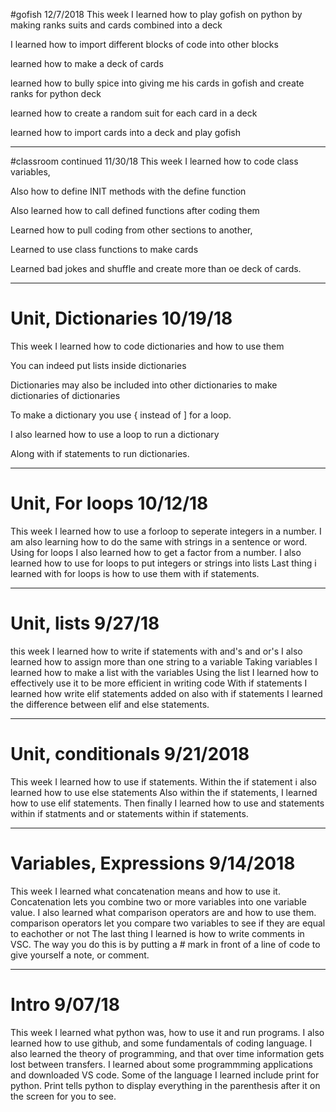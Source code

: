 #gofish 12/7/2018
This week I learned how to play gofish on python by making ranks suits and cards combined into a deck

I learned how to import different blocks of code into other blocks

learned how to make a deck of cards

learned how to bully spice into giving me his cards in gofish and create ranks for python deck

learned how to create a random suit for each card in a deck

learned how to import cards into a deck and play gofish

---


#classroom continued 11/30/18
This week I learned how to code class variables,

Also how to define INIT methods with the define function

Also learned how to call defined functions after coding them

Learned how to pull coding from other sections to another,

Learned to use class functions to make cards

Learned bad jokes and shuffle and create more than oe deck of cards.

---

# Unit, Dictionaries 10/19/18
This week I learned how to code dictionaries and how to use them

You can indeed put lists inside dictionaries

Dictionaries may also be included into other dictionaries to make dictionaries of dictionaries

To make a dictionary you use { instead of ] for a loop.

I also learned how to use a loop to run a dictionary

Along with if statements to run dictionaries.

---

# Unit, For loops 10/12/18
This week I learned how to use a forloop to seperate integers in a number.
I am also learning how to do the same with strings in a sentence or word.
Using for loops I also learned how to get a factor from a number.
I also learned how to use for loops to put integers or strings into lists
Last thing i learned with for loops is how to use them with if statements.

---

# Unit, lists 9/27/18

this week I learned how to write if statements with and's and or's
I also learned how to assign more than one string to a variable
Taking variables I learned how to make a list with the variables
Using the list I learned how to effectively use it to be more efficient in writing code
With if statements I learned how write elif statements added on
also with if statements I learned the difference between elif and else statements.

---

# Unit, conditionals 9/21/2018

This week I learned how to use if statements.
Within the if statement i also learned how to use else statements
Also within the if statements, I learned how to use elif statements.
Then finally I learned how to use and statements within if statments
and or statements within if statements.

---

#  Variables, Expressions 9/14/2018

This week I learned what concatenation means and how to use it.
Concatenation lets you combine two or more variables into one variable value.
I also learned what comparison operators are and how to use them.
comparison operators let you compare two variables to see if they are equal to eachother or not
The last thing I learned is how to write comments in VSC.
The way you do this is by putting a # mark in front of a line of code to give yourself a note, or comment.

---

# Intro 9/07/18

This week I learned what python was, how to use it and run programs.
I also learned how to use github, and some fundamentals of coding language.
I also learned the theory of programming, and that over time information gets lost between transfers.
I learned about some programmming applications and downloaded VS code.
Some of the language  I learned include print for python.
Print tells python to display everything in the parenthesis after it on the screen for you to see.
